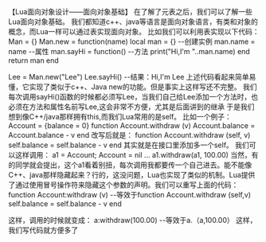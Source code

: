 【Lua面向对象设计——面向对象基础】
在了解了元表之后，我们可以了解一些Lua面向对象基础。
我们都知道c++、java等语言是面向对象语言，有类和对象的概念，而Lua一样可以通过表实现面向对象。
比如我们可以利用表实现以下代码：
Man = {}
Man.new = function(name)
    local man = {}              --创建实例
    man.name = name             --属性
    man.sayHi = function()      --方法
        print("Hi,I'm "..man.name)
    end
    return man
end

Lee = Man.new("Lee")
Lee.sayHi()                     --结果：Hi,I'm Lee
上述代码看起来简单易懂，它实现了类似于c++、Java new的功能。但是事实上这样写还不完整。
我们每次调用sayHi()函数的时候都必须写Lee，当我们自己给Lee添加一个方法时，也必须在方法和属性名前写Lee,这会非常不方便，尤其是后面讲到的继承
于是我们想到像C++/java那样拥有this,而我们Lua常用的是self。
比如一个例子：
Account = {balance = 0}
function Account.withdraw (v)
Account.balance = Account.balance - v
end
改写后就是：
function Account.withdraw (self, v)
    self.balance = self.balance - v
end
其实就是在接口里添加多一个self。
我们可以这样调用：
a1 = Account; Account = nil
...
a1.withdraw(a1, 100.00)
当然，有的同学就会提出，这个a1看着别扭，每次调用我都要传一个自己进去。能不能像C++、java那样隐藏起来？行的，这没问题，Lua也实现了类似的机制。Lua提供了通过使用冒号操作符来隐藏这个参数的声明。我们可以重写上面的代码：
function Account:withdraw (v)              --等效于function Account.withdraw (self,v)
    self.balance = self.balance - v
end
 
这样，调用的时候就变成：
a:withdraw(100.00)   --等效于a.（a,100.00）
这样，我们写代码就方便多了